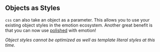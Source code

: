## Objects as Styles

`css` can also take an object as a parameter. 
This allows you to use your existing object styles in the emotion ecosystem. 
Another great benefit is that you can now use [polished](https://polished.js.org/) with emotion!

*Object styles cannot be optimized as well as template literal styles at this time.* 
